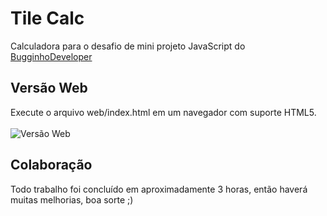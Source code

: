 # Tile Calc
Calculadora para o desafio de mini projeto JavaScript do [BugginhoDeveloper](https://github.com/BugginhoDeveloper)

## Versão Web
Execute o arquivo web/index.html em um navegador com suporte HTML5.
<br>
<br>
![Versão Web](https://github.com/balmanth/Tile-Calculator/blob/master/img/web-demo.jpg)

## Colaboração
Todo trabalho foi concluído em aproximadamente 3 horas, então haverá muitas melhorias, boa sorte ;)
